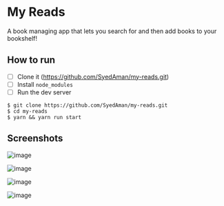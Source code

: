 # My Reads

A book managing app that lets you search for and then add books to your bookshelf!

## How to run

- [ ] Clone it (<https://github.com/SyedAman/my-reads.git>)
- [ ] Install `node_modules`
- [ ] Run the dev server

```shell
$ git clone https://github.com/SyedAman/my-reads.git
$ cd my-reads
$ yarn && yarn run start
```
## Screenshots

![image](https://user-images.githubusercontent.com/11065634/32987476-d2cd8620-ccb2-11e7-85d3-98a34bc00b87.png)

![image](https://user-images.githubusercontent.com/11065634/32987477-da42bdda-ccb2-11e7-9d57-3264298571bf.png)

![image](https://user-images.githubusercontent.com/11065634/32987479-e1b8d86a-ccb2-11e7-9552-83fac34cac8b.png)

![image](https://user-images.githubusercontent.com/11065634/32987482-ffee3b04-ccb2-11e7-9e56-45590128dc62.png)
